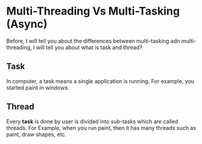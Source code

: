# Multi-Threading Vs Multi-Tasking (Async)

Before, I will tell you about the differences between multi-tasking adn multi-threading, I will tell you about what is task and thread?

## Task

In computer, a task means a single application is running. For example, you started paint in windows.

## Thread

Every **task** is done by user  is divided into sub-tasks which are called threads.
For Example, when you run paint, then it has many threads such as paint, draw shapes, etc.

